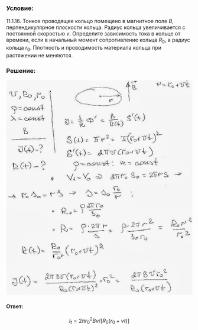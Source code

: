###  Условие:

$11.1.16.$ Тонкое проводящее кольцо помещено в магнитное поле $B$, перпендикулярное плоскости кольца. Радиус кольца увеличивается с постоянной скоростью $v$. Определите зависимость тока в кольце от времени, если в начальный момент сопротивление кольца $R_0$, а радиус кольца $r_0$. Плотность и проводимость материала кольца при растяжении не меняются.

###  Решение:

![|556x640, 67%](../../img/11.1.16/01.JPG)

#### Ответ:

$$
I_t=2\pi r_0^2Bv/[R_0(r_0+vt)]
$$